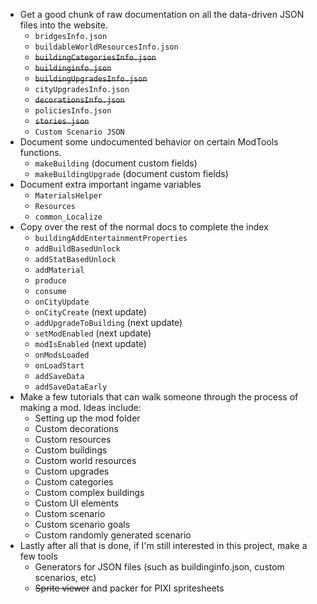 - Get a good chunk of raw documentation on all the data-driven JSON files into the website.
	- `bridgesInfo.json`
	- `buildableWorldResourcesInfo.json`
	- ~~`buildingCategoriesInfo.json`~~
	- ~~`buildinginfo.json`~~
	- ~~`buildingUpgradesInfo.json`~~
	- `cityUpgradesInfo.json`
	- ~~`decorationsInfo.json`~~
	- `policiesInfo.json`
	- ~~`stories.json`~~
	- `Custom Scenario JSON`
- Document some undocumented behavior on certain ModTools functions.
	- `makeBuilding` (document custom fields)
	- `makeBuildingUpgrade` (document custom fields)
- Document extra important ingame variables
	- `MaterialsHelper`
	- `Resources`
	- `common_Localize`
- Copy over the rest of the normal docs to complete the index
	- `buildingAddEntertainmentProperties`
	- `addBuildBasedUnlock`
	- `addStatBasedUnlock`
	- `addMaterial`
	- `produce`
	- `consume`
	- `onCityUpdate`
	- `onCityCreate` (next update)
	- `addUpgradeToBuilding` (next update)
	- `setModEnabled` (next update)
	- `modIsEnabled` (next update)
	- `onModsLoaded`
	- `onLoadStart`
	- `addSaveData`
	- `addSaveDataEarly`
- Make a few tutorials that can walk someone through the process of making a mod. Ideas include:
	- Setting up the mod folder
	- Custom decorations
	- Custom resources
	- Custom buildings
	- Custom world resources
	- Custom upgrades
	- Custom categories
	- Custom complex buildings
	- Custom UI elements
	- Custom scenario
	- Custom scenario goals
	- Custom randomly generated scenario
- Lastly after all that is done, if I'm still interested in this project, make a few tools
	- Generators for JSON files (such as buildinginfo.json, custom scenarios, etc)
	- ~~Sprite viewer~~ and packer for PIXI spritesheets